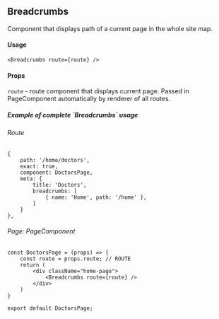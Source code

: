 <h2>Breadcrumbs</h2>

<p>
    Component that displays path of a current page in the whole site map.
</p>

<h4>Usage</h4>

```
<Breadcrumbs route={route} />
```

<h4>Props</h4>

`route` - route component that displays current page. Passed in PageComponent automatically by renderer of all routes.

<h5>Example of complete `Breadcrumbs` usage</h5>

<h6>Route</h6>

```
{
    path: '/home/doctors',
    exact: true,
    component: DoctorsPage,
    meta: {
        title: 'Doctors',
        breadcrumbs: [
            { name: 'Home', path: '/home' },
        ]
    }
},
```

<h6>Page: PageComponent</h6>

```
const DoctorsPage = (props) => {
    const route = props.route; // ROUTE
    return (
        <div className="home-page">
            <Breadcrumbs route={route} />
        </div>
    )
}

export default DoctorsPage;
```
